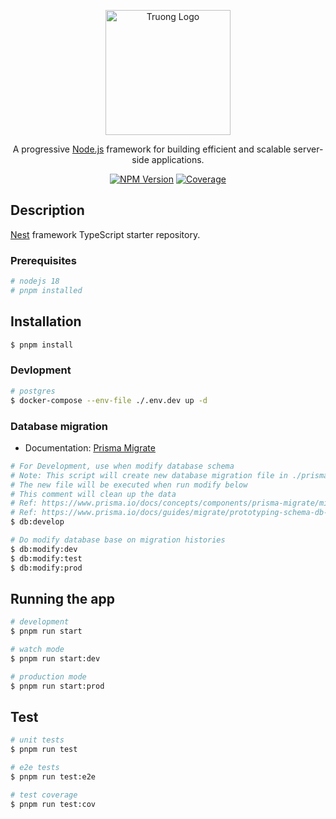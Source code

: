 <p align="center">
  <a href="http://nestjs.com/" target="blank"><img src="https://lecle-meet-test.s3.ap-southeast-1.amazonaws.com/3B1A6D34-EF44-41F2-955F-9002DDFB4B9E.jpg" width="200" alt="Truong Logo" /></a>
</p>

[circleci-image]: https://img.shields.io/circleci/build/github/nestjs/nest/master?token=abc123def456
[circleci-url]: https://circleci.com/gh/nestjs/nest

  <p align="center">A progressive <a href="http://nodejs.org" target="_blank">Node.js</a> framework for building efficient and scalable server-side applications.</p>
    <p align="center">
<a href="https://www.npmjs.com/~nestjscore" target="_blank"><img src="https://img.shields.io/npm/v/@nestjs/core.svg" alt="NPM Version" /></a>
<a href="https://coveralls.io/github/nestjs/nest?branch=master" target="_blank"><img src="https://coveralls.io/repos/github/nestjs/nest/badge.svg?branch=master#9" alt="Coverage" /></a>
</p>
  <!--[![Backers on Open Collective](https://opencollective.com/nest/backers/badge.svg)](https://opencollective.com/nest#backer)
  [![Sponsors on Open Collective](https://opencollective.com/nest/sponsors/badge.svg)](https://opencollective.com/nest#sponsor)-->

## Description

[Nest](https://github.com/nestjs/nest) framework TypeScript starter repository.

### Prerequisites
```bash
# nodejs 18
# pnpm installed
```

## Installation

```bash
$ pnpm install
```

### Devlopment
```bash
# postgres
$ docker-compose --env-file ./.env.dev up -d
```

### Database migration
- Documentation: [Prisma Migrate](https://www.prisma.io/docs/concepts/components/prisma-migrate)
```bash
# For Development, use when modify database schema
# Note: This script will create new database migration file in ./prisma/migrations
# The new file will be executed when run modify below 
# This comment will clean up the data
# Ref: https://www.prisma.io/docs/concepts/components/prisma-migrate/migrate-development-production
# Ref: https://www.prisma.io/docs/guides/migrate/prototyping-schema-db-push
$ db:develop

# Do modify database base on migration histories
$ db:modify:dev
$ db:modify:test
$ db:modify:prod
```

## Running the app

```bash
# development
$ pnpm run start

# watch mode
$ pnpm run start:dev

# production mode
$ pnpm run start:prod
```

## Test

```bash
# unit tests
$ pnpm run test

# e2e tests
$ pnpm run test:e2e

# test coverage
$ pnpm run test:cov
```
